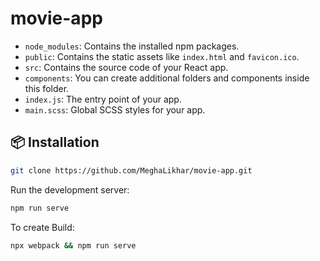 # movie-app

- `node_modules`: Contains the installed npm packages.
- `public`: Contains the static assets like `index.html` and `favicon.ico`.
- `src`: Contains the source code of your React app.
- `components`: You can create additional folders and components inside this folder.
- `index.js`: The entry point of your app.
- `main.scss`: Global SCSS styles for your app.

## 📦 Installation

```bash
git clone https://github.com/MeghaLikhar/movie-app.git
```

Run the development server:

```bash
npm run serve
```
To create Build:

```bash
npx webpack && npm run serve

```
